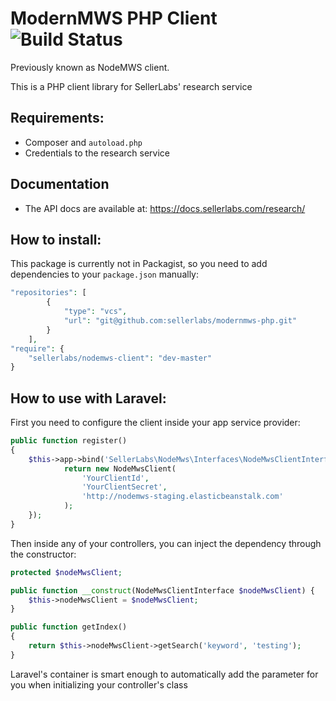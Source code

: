 # ModernMWS PHP Client ![Build Status](https://travis-ci.org/sellerlabs/modernmws-php.svg?branch=master)

Previously known as NodeMWS client.

This is a PHP client library for SellerLabs' research service

## Requirements:

- Composer and `autoload.php`
- Credentials to the research service

## Documentation

- The API docs are available at: https://docs.sellerlabs.com/research/

## How to install:

This package is currently not in Packagist, so you need to add dependencies 
to your `package.json` manually:

```php
"repositories": [
        {
            "type": "vcs",
            "url": "git@github.com:sellerlabs/modernmws-php.git"
        }
    ],
"require": {
    "sellerlabs/nodemws-client": "dev-master"
}
```

## How to use with Laravel:

First you need to configure the client inside your app service provider:

```php
public function register()
{
	$this->app->bind('SellerLabs\NodeMws\Interfaces\NodeMwsClientInterface', function () {
            return new NodeMwsClient(
            	'YourClientId',
            	'YourClientSecret',
            	'http://nodemws-staging.elasticbeanstalk.com'
            );
    });
}
```

Then inside any of your controllers, you can inject the dependency through the constructor:

```php
protected $nodeMwsClient;

public function __construct(NodeMwsClientInterface $nodeMwsClient) {
	$this->nodeMwsClient = $nodeMwsClient;
}

public function getIndex()
{
	return $this->nodeMwsClient->getSearch('keyword', 'testing');
}
```

Laravel's container is smart enough to automatically add the parameter for you when initializing your controller's class
